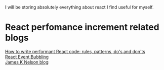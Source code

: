 I will be storing absolutely everything about react I find useful for myself.
# React perfomance increment related blogs
<a href="https://www.developerway.com/posts/how-to-write-performant-react-code" >How to write performant React code: rules, patterns, do's and don'ts</a>
<br/>
<a href="https://www.robinwieruch.de/react-event-bubbling-capturing/">React Event Bubbling</a>
<br/>
<a href="http://jamesknelson.com/author/jamesknelson/">James K Nelson blog</a>
